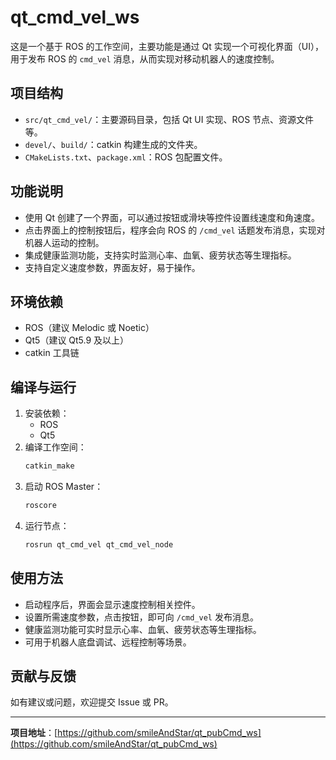 # qt_cmd_vel_ws

这是一个基于 ROS 的工作空间，主要功能是通过 Qt 实现一个可视化界面（UI），用于发布 ROS 的 `cmd_vel` 消息，从而实现对移动机器人的速度控制。

## 项目结构

- `src/qt_cmd_vel/`：主要源码目录，包括 Qt UI 实现、ROS 节点、资源文件等。
- `devel/`、`build/`：catkin 构建生成的文件夹。
- `CMakeLists.txt`、`package.xml`：ROS 包配置文件。

## 功能说明

- 使用 Qt 创建了一个界面，可以通过按钮或滑块等控件设置线速度和角速度。
- 点击界面上的控制按钮后，程序会向 ROS 的 `/cmd_vel` 话题发布消息，实现对机器人运动的控制。
- 集成健康监测功能，支持实时监测心率、血氧、疲劳状态等生理指标。
- 支持自定义速度参数，界面友好，易于操作。

## 环境依赖

- ROS（建议 Melodic 或 Noetic）
- Qt5（建议 Qt5.9 及以上）
- catkin 工具链

## 编译与运行

1. 安装依赖：
   - ROS
   - Qt5
2. 编译工作空间：
   ```bash
   catkin_make
   ```
3. 启动 ROS Master：
   ```bash
   roscore
   ```
4. 运行节点：
   ```bash
   rosrun qt_cmd_vel qt_cmd_vel_node
   ```

## 使用方法

- 启动程序后，界面会显示速度控制相关控件。
- 设置所需速度参数，点击按钮，即可向 `/cmd_vel` 发布消息。
- 健康监测功能可实时显示心率、血氧、疲劳状态等生理指标。
- 可用于机器人底盘调试、远程控制等场景。

## 贡献与反馈

如有建议或问题，欢迎提交 Issue 或 PR。

---

**项目地址**：[https://github.com/smileAndStar/qt_pubCmd_ws](https://github.com/smileAndStar/qt_pubCmd_ws)
